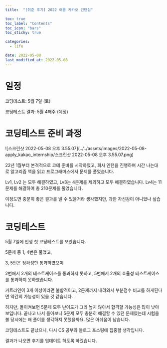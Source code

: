 ```yaml
---
title:  "[취준 후기] 2022 여름 카카오 인턴십"

toc: true
toc_label: "Contents"
toc_icon: "bars"
toc_sticky: true

categories:
  - life

date: 2022-05-08
last_modified_at: 2022-05-08
---
```


# 일정

코딩테스트: 5월 7일 (토)

코딩테스트 결과: 5월 4째주 (예정)

# 코딩테스트 준비 과정

![스크린샷 2022-05-08 오후 3.55.07](../../assets/images/2022-05-08-apply_kakao_internship/스크린샷 2022-05-08 오후 3.55.07.png)



22년 1월부터 본격적으로 코테 준비를 시작하였고, 회사 인턴을 진행하며 시간 나는대로 알고리즘 책을 읽고 프로그래머스에서 문제를 풀었습니다.

Lv1, Lv2 는 모두 해결하였고, Lv3는 4문제를 제외하고 모두 해결하였습니다. Lv4는 11문제를 해결하여 총 210문제를 풀었습니다.

이정도면 충분히 좋은 결과를 낼 수 있을거라 생각했지만, 과한 자신감이 아니었나 싶습니다.

# 코딩테스트

5월 7일에 인생 첫 코딩테스트를 보았습니다.



5문제 중 1, 4번은 풀었고,

3, 5번은 정확성만 통과하였으며

2번에서 2개의 테스트케이스를 통과하지 못하고, 5번에서 2개의 효율성 테스트케이스를 통과하지 못하였습니다.

커트라인이 3개 이상이라면 불합격이고, 2문제까지 내려와서 부분점수 비교를 하게된다면 약간의 가능성이 있을 것 같습니다.



하지만, 돌이켜보면 5문제 모두 난이도가 그리 높지 않아서 합격할 가능성은 많이 낮아보입니다. 끝나고 나서 돌아보니 5문제 모두 충분히 해결할 수 있던 문제였는데 시험을 볼 당시에는 왜 풀이를 생각하지 못했을까요. 많은 아쉬움이 남습니다.



코딩테스트도 끝났으니, 다시 CS 공부와 블로그 포스팅에 집중할 생각입니다.



결과가 나오면 후기를 업데이트 하도록 하겠습니다.


